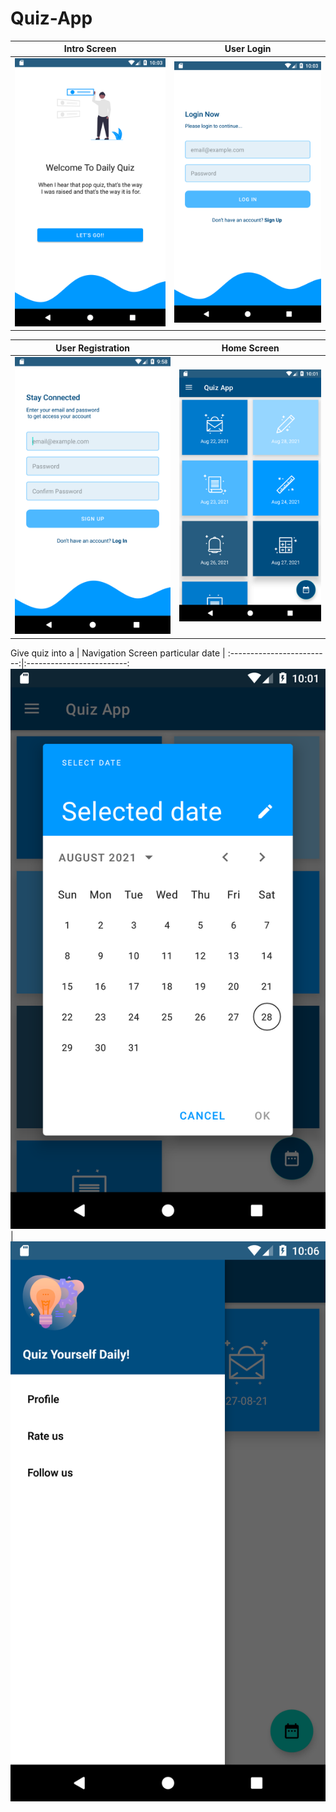 # Quiz-App

 Intro Screen              |  User Login 
:-------------------------:|:-------------------------:
![](Images/intro.png)      |  ![](Images/login.png)

 User Registration         |  Home Screen
:-------------------------:|:-------------------------:
![](Images/signup.png)     | ![](Images/home.png)

 Give quiz into a          |  Navigation Screen
 particular date           |
:-------------------------:|:-------------------------:
![](Images/datepicker.png) | ![](Images/navigation.png)

